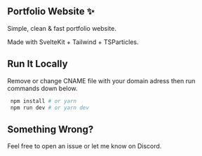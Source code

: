 ## Portfolio Website ✨

Simple, clean & fast portfolio website.

Made with SvelteKit + Tailwind + TSParticles.

## Run It Locally

Remove or change CNAME file with your domain adress then run commands down below.

```bash
 npm install # or yarn
 npm run dev # or yarn dev
```

## Something Wrong?
Feel free to open an issue or let me know on Discord.

